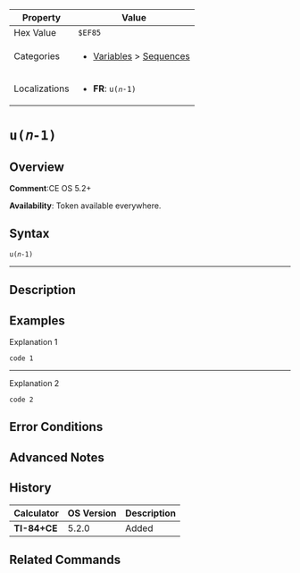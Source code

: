 | Property      | Value |
|---------------|-------|
| Hex Value     | `$EF85`|
| Categories    | <ul><li>[Variables](<../categories/Variables.md>) > [Sequences](<../categories/Variables.md#Sequences>)</li></ul> |
| Localizations | <ul><li><b>FR</b>: `u(𝑛-1)`</li></ul> |

# `u(𝑛-1)`

## Overview


<b>Comment</b>:CE OS 5.2+

<b>Availability</b>: Token available everywhere.

## Syntax
`u(𝑛-1)`

<hr>

## Description


## Examples

Explanation 1
```ti-basic
code 1
```
---
Explanation 2
```ti-basic
code 2
```

## Error Conditions


## Advanced Notes


## History
| Calculator | OS Version | Description |
|------------|------------|-------------|
| <b>TI-84+CE</b> | 5.2.0 | Added |

## Related Commands

